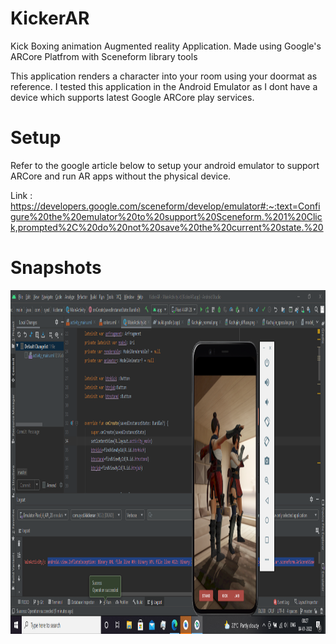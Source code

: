 # KickerAR
Kick Boxing animation Augmented reality Application. Made using Google's ARCore Platfrom with Sceneform library tools

This application renders a character into your room using your doormat as reference.
I tested this application in the Android Emulator as I dont have a device which supports latest Google ARCore play services.

# Setup
Refer to the google article below to setup your android emulator to support ARCore and run AR apps without the physical device.

Link : https://developers.google.com/sceneform/develop/emulator#:~:text=Configure%20the%20emulator%20to%20support%20Sceneform.%201%20Click,prompted%2C%20do%20not%20save%20the%20current%20state.%20

# Snapshots
<img src="/images/Screenshot (1226).png" height="550" >


